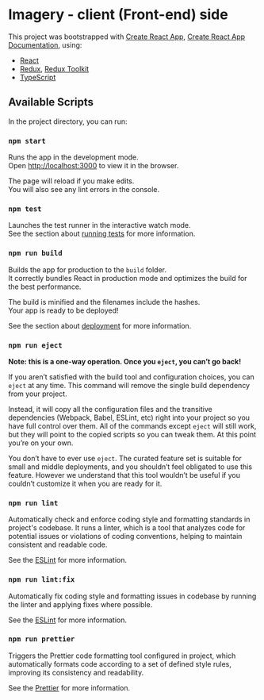 # Imagery - client (Front-end) side

This project was bootstrapped with [Create React App](https://github.com/facebook/create-react-app), [Create React App Documentation](https://facebook.github.io/create-react-app/docs/getting-started), using:

- [React](https://react.dev/)
- [Redux](https://redux.js.org/), [Redux Toolkit](https://redux-toolkit.js.org/)
- [TypeScript](https://www.typescriptlang.org/)

## Available Scripts

In the project directory, you can run:

### `npm start`

Runs the app in the development mode.<br />
Open [http://localhost:3000](http://localhost:3000) to view it in the browser.

The page will reload if you make edits.<br />
You will also see any lint errors in the console.

### `npm test`

Launches the test runner in the interactive watch mode.<br />
See the section about [running tests](https://facebook.github.io/create-react-app/docs/running-tests) for more information.

### `npm run build`

Builds the app for production to the `build` folder.<br />
It correctly bundles React in production mode and optimizes the build for the best performance.

The build is minified and the filenames include the hashes.<br />
Your app is ready to be deployed!

See the section about [deployment](https://facebook.github.io/create-react-app/docs/deployment) for more information.

### `npm run eject`

**Note: this is a one-way operation. Once you `eject`, you can’t go back!**

If you aren’t satisfied with the build tool and configuration choices, you can `eject` at any time. This command will remove the single build dependency from your project.

Instead, it will copy all the configuration files and the transitive dependencies (Webpack, Babel, ESLint, etc) right into your project so you have full control over them. All of the commands except `eject` will still work, but they will point to the copied scripts so you can tweak them. At this point you’re on your own.

You don’t have to ever use `eject`. The curated feature set is suitable for small and middle deployments, and you shouldn’t feel obligated to use this feature. However we understand that this tool wouldn’t be useful if you couldn’t customize it when you are ready for it.

### `npm run lint`

Automatically check and enforce coding style and formatting standards in project's codebase. It runs a linter, which is a tool that analyzes code for potential issues or violations of coding conventions, helping to maintain consistent and readable code.

See the [ESLint](https://eslint.org/) for more information.

### `npm run lint:fix`

Automatically fix coding style and formatting issues in codebase by running the linter and applying fixes where possible.

See the [ESLint](https://eslint.org/) for more information.

### `npm run prettier`

Triggers the Prettier code formatting tool configured in project, which automatically formats code according to a set of defined style rules, improving its consistency and readability.

See the [Prettier](https://prettier.io/) for more information.
